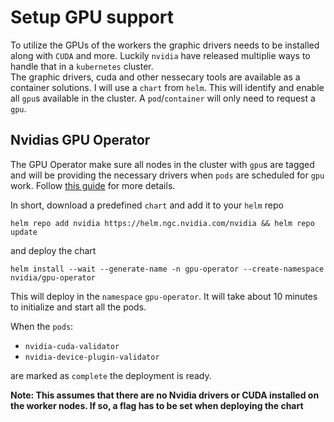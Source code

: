# Setup GPU support 
To utilize the GPUs of the workers the graphic drivers needs to be installed along with `CUDA` and more. Luckily `nvidia` have released multiplie ways to handle that in a `kubernetes` cluster.\
The graphic drivers, cuda and other nessecary tools are available as a container solutions. I will use a `chart` from `helm`. This will identify and enable all `gpu`s available in the cluster. A `pod`/`container` will only need to request a `gpu`.

## Nvidias GPU Operator
The GPU Operator make sure all nodes in the cluster with `gpu`s are tagged and will be providing the necessary drivers when `pods` are scheduled for `gpu` work.
Follow [this guide](https://docs.nvidia.com/datacenter/cloud-native/gpu-operator/getting-started.html) for more details.

In short, download a predefined `chart` and add it to your `helm` repo

```
helm repo add nvidia https://helm.ngc.nvidia.com/nvidia && helm repo update
```

and deploy the chart

```
helm install --wait --generate-name -n gpu-operator --create-namespace nvidia/gpu-operator
```
This will deploy in the `namespace` `gpu-operator`. It will take about 10 minutes to initialize and start all the pods.

When the `pods`:
- `nvidia-cuda-validator`
- `nvidia-device-plugin-validator`

are marked as `complete` the deployment is ready.

__Note: This assumes that there are no Nvidia drivers or CUDA installed on the worker nodes. If so, a flag has to be set when deploying the chart__
